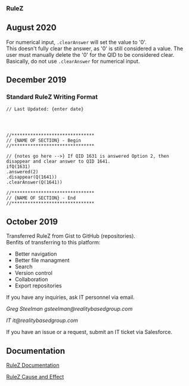 ### RuleZ

## August 2020

For numerical input, ```.clearAnswer``` will set the value to '0'.  
This doesn't fully clear the answer, as '0' is still considered a value.  The user must manually delete the '0' for the QID to be considered clear.
Basically, do not use ```.clearAnswer``` for numerical input.

## December 2019

### Standard RuleZ Writing Format
```
// Last Updated: {enter date}




//*******************************
// {NAME OF SECTION} - Begin
//*******************************

// {notes go here -->} If QID 1631 is answered Option 2, then disappear and clear answer to QID 1641.
ifQ(1631)
.answered(2)
.disappear(Q(1641))
.clearAnswer(Q(1641))

//*******************************
// {NAME OF SECTION} - End
//*******************************
```

## October 2019

Transferred RuleZ from Gist to GitHub (repositories).  
Benfits of transferring to this platform:

- Better navigation
- Better file managment
- Search
- Version control
- Collaboration
- Export repositories

If you have any inquiries, ask IT personnel via email.

 _Greg Steelman
 gsteelman@realitybasedgroup.com_
 
 _IT it@realitybasedgroup.com_
 
If you have an issue or a request, submit an IT ticket via Salesforce.

 
 ## Documentation
 
 [RuleZ Documentation](https://sassierulez.wordpress.com/)
 
 [RuleZ Cause and Effect](https://www.sassieshop.com/site/z/rulez/index.php)
 
 



